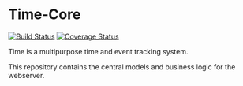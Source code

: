 # Time-Core

[![Build Status](https://travis-ci.com/Tornquist/Time-Core.svg?branch=master)](https://travis-ci.com/Tornquist/Time-Core) [![Coverage Status](https://coveralls.io/repos/github/Tornquist/Time-Core/badge.svg?branch=master)](https://coveralls.io/github/Tornquist/Time-Core?branch=master)

Time is a multipurpose time and event tracking system.

This repository contains the central models and business logic for the webserver.